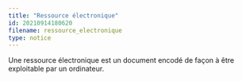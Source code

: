 ```yaml
---
title: "Ressource électronique"
id: 20210914180620
filename: ressource_electronique
type: notice
---
```


Une ressource électronique est un document encodé de façon à être exploitable par un ordinateur.

